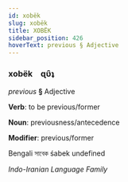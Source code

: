 ```yaml
---
id: xobëk
slug: xobëk
title: XOBËK
sidebar_position: 426
hoverText: previous § Adjective
---
```


### xobëk&emsp;<span kind="abugida">ɋʋ̑ʇ</span>

*previous* **§** Adjective

**Verb**: to be previous/former

**Noun**: previousness/antecedence

**Modifier**: previous/former

Bengali সাবেক śabek undefined

*Indo-Iranian Language Family*
